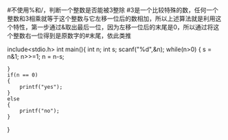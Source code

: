 #不使用%和/，判断一个整数是否能被3整除
#3是一个比较特殊的数，任何一个整数和3相乘就等于这个整数与它左移一位后的数相加，所以上述算法就是利用这个特性，第一步通过&取出最后一位，因为左移一位后的末尾是0，所以通过将这个整数右一位得到是原数字的#末尾，依此类推


include<stdio.h>
int main(){
	int n;
	int s;
	scanf("%d",&n);
	while(n>0)
	{
		s = n&1;
		n>>=1;
		n = n-s;
		
	}
	if(n == 0)
	{
		printf("yes");
	}
	else
	{
		printf("no");
	}
}

